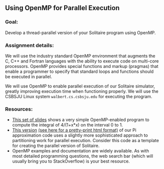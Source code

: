 ## Using OpenMP for Parallel Execution

### Goal:

Develop a thread-parallel version of your Solitaire program using OpenMP.

### Assignment details:

We will use the industry standard OpenMP environment that augments the C, C++ and Fortran languages with the ability to execute code on multi-core processors.  OpenMP provides special functions and markup (pragmas) that enable a programmer to specify that standard loops and functions should be executed in parallel.

We will use OpenMP to enable parallel execution of our Solitaire simulator, greatly improving execution time when functioning properly.  We will use the CSBSJU Linux system ``walbert.cs.csbsju.edu`` for executing the program.

### Resources:
- [This set of slides](https://maherou.github.io/files/CS317/BriefOpenMP.pdf) shows a very simple OpenMP-enabled program to compute the integral of 4/(1+x*x) on the interval 0 to 1.
- [This version](https://maherou.github.io/files/CS317/mypi_omp.cpp) [(see here for a pretty-print html format)](https://maherou.github.io/files/CS317/mypi_omp.cpp.html) of our Pi approximation code uses a slightly more sophisticated approach to partitioning work for parallel execution.  Consider this code as a template for creating the parallel version of Solitaire.
- OpenMP examples and documentation are widely available.  As with most detailed programming questions, the web search bar (which will usually bring you to StackOverflow) is your best resource.
